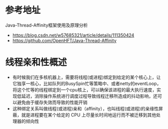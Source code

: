 # 参考地址
Java-Thread-Affinity框架使用及原理分析
- https://blog.csdn.net/w57685321/article/details/111350424
- https://github.com/OpenHFT/Java-Thread-Affinity

# 线程亲和性概述
- 有时候我们在多核机器上，需要将线程(或进程)绑定到给定的某个核心上，让它独享一核心，比如队列的BusySpin忙等策略中、或者netty的eventLoop，将这个忙等的线程绑定到一个cpu核上，可以确保该进程的最大执行速度，实现低延迟，消除操作系统进行调度过程导致线程迁移所造成的抖动影响，还可以避免由于缓存失效而导致的性能开销
- 这种绑定关系叫做线程(或进程)亲和（affinity），也叫线程(或进程)的亲缘性屏蔽，就是进程要在某个给定的 CPU 上尽量长时间地运行而不被迁移到其他处理器的倾向性


